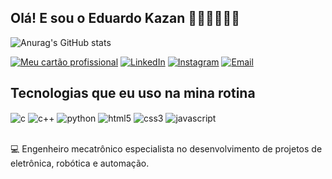 
## Olá! E sou o Eduardo Kazan 🤖📡👨🏻‍💻🔋

![Anurag's GitHub stats](https://github-readme-stats.vercel.app/api?username=EduardoKazan&theme=merko&show_icons=true)

[![Meu cartão profissional](https://img.shields.io/badge/website-000000?style=for-the-badge&logo=About.me&logoColor=white)](https://taggo.one/eduardokazan)
[![LinkedIn](https://img.shields.io/badge/LinkedIn-0077B5?style=for-the-badge&logo=linkedin&logoColor=white)](https://www.linkedin.com/in/eduardokazan/)
[![Instagram](https://img.shields.io/badge/Instagram-E4405F?style=for-the-badge&logo=instagram&logoColor=white)](https://www.instagram.com/edukazan/)
[![Email](https://img.shields.io/badge/Microsoft_Outlook-0078D4?style=for-the-badge&logo=microsoft-outlook&logoColor=white)](eduardo_kazan@hotmail.com)

## Tecnologias que eu uso na mina rotina

<div style="display: inline_block">
  <img align="center" alt="c" src="https://img.shields.io/badge/C-00599C?style=for-the-badge&logo=c&logoColor=white" />
  <img align="center" alt="c++" src="https://img.shields.io/badge/C%2B%2B-00599C?style=for-the-badge&logo=c%2B%2B&logoColor=white" />
  <img align="center" alt="python" src="https://img.shields.io/badge/Python-14354C?style=for-the-badge&logo=python&logoColor=white" />
  <img align="center" alt="html5" src="https://img.shields.io/badge/HTML5-E34F26?style=for-the-badge&logo=html5&logoColor=white" />
  <img align="center" alt="css3" src="https://img.shields.io/badge/CSS3-1572B6?style=for-the-badge&logo=css3&logoColor=white" />
  <img align="center" alt="javascript" src="https://img.shields.io/badge/JavaScript-F7DF1E?style=for-the-badge&logo=javascript&logoColor=black" />
</div><br/>

💻 Engenheiro mecatrônico especialista no desenvolvimento de projetos de eletrônica, robótica e automação.

